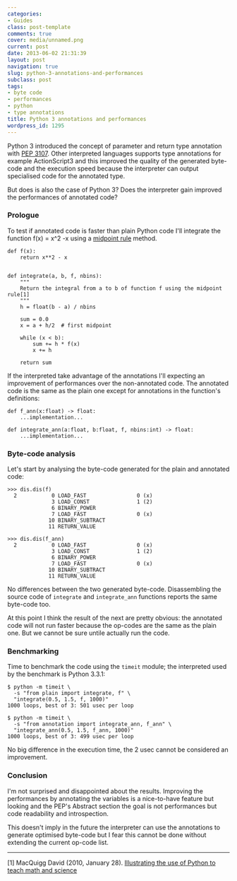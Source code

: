 ```yaml
---
categories:
- Guides
class: post-template
comments: true
cover: media/unnamed.png
current: post
date: 2013-06-02 21:31:39
layout: post
navigation: true
slug: python-3-annotations-and-performances
subclass: post
tags:
- byte code
- performances
- python
- type annotations
title: Python 3 annotations and performances
wordpress_id: 1295
---
```


Python 3 introduced the concept of parameter and return type annotation with [PEP 3107](http://www.python.org/dev/peps/pep-3107/). Other interpreted languages supports type annotations for example ActionScript3 and this improved the quality of the generated byte-code and the execution speed because the interpreter can output specialised code for the annotated type.

But does is also the case of Python 3? Does the interpreter gain improved the performances of annotated code?

<!-- more -->

### Prologue

To test if annotated code is faster than plain Python code I'll integrate the function f(x) = x^2 -x using a [midpoint rule](http://en.wikipedia.org/wiki/Rectangle_method) method.

    def f(x):
        return x**2 - x


    def integrate(a, b, f, nbins):
        """
        Return the integral from a to b of function f using the midpoint rule[1]
        """
        h = float(b - a) / nbins

        sum = 0.0
        x = a + h/2  # first midpoint

        while (x < b):
            sum += h * f(x)
            x += h

        return sum

If the interpreted take advantage of the annotations I'll expecting an improvement of performances over the non-annotated code. The annotated code is the same as the plain one except for annotations in the function's definitions:

    def f_ann(x:float) -> float:
        ...implementation...

    def integrate_ann(a:float, b:float, f, nbins:int) -> float:
        ...implementation...

### Byte-code analysis

Let's start by analysing the byte-code generated for the plain and annotated code:

    >>> dis.dis(f)
      2           0 LOAD_FAST                0 (x)
                  3 LOAD_CONST               1 (2)
                  6 BINARY_POWER
                  7 LOAD_FAST                0 (x)
                 10 BINARY_SUBTRACT
                 11 RETURN_VALUE

    >>> dis.dis(f_ann)
      2           0 LOAD_FAST                0 (x)
                  3 LOAD_CONST               1 (2)
                  6 BINARY_POWER
                  7 LOAD_FAST                0 (x)
                 10 BINARY_SUBTRACT
                 11 RETURN_VALUE

No differences between the two generated byte-code. Disassembling the source code of `integrate` and `integrate_ann` functions reports the same byte-code too.

At this point I think the result of the next are pretty obvious: the annotated code will not run faster because the op-codes are the same as the plain one. But we cannot be sure untile actually run the code.

### Benchmarking

Time to benchmark the code using the `timeit` module; the interpreted used by the benchmark is Python 3.3.1:

    $ python -m timeit \
      -s "from plain import integrate, f" \
      "integrate(0.5, 1.5, f, 1000)"
    1000 loops, best of 3: 501 usec per loop

    $ python -m timeit \
      -s "from annotation import integrate_ann, f_ann" \
      "integrate_ann(0.5, 1.5, f_ann, 1000)"
    1000 loops, best of 3: 499 usec per loop

No big difference in the execution time, the 2 usec cannot be considered an improvement.

### Conclusion

I'm not surprised and disappointed about the results. Improving the performances by annotating the variables is a nice-to-have feature but looking and the PEP's Abstract section the goal is not performances but code readability and introspection.

This doesn't imply in the future the interpreter can use the annotations to generate optimised byte-code but I fear this cannot be done without extending the current op-code  list.

* * *

[1] MacQuigg David (2010, January 28). [Illustrating the use of Python to teach math and science](http://www2.engr.arizona.edu/~edatools/Phys305/integration.html)
